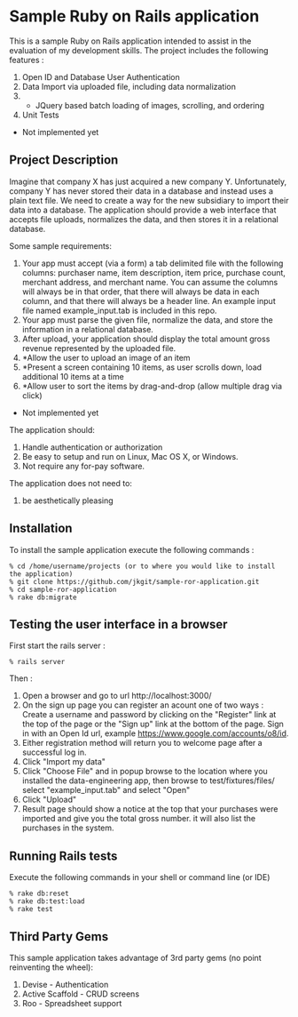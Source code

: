 # Sample Ruby on Rails application
This is a sample Ruby on Rails application intended to assist in the evaluation of my development skills.  The project includes the following features :

1. Open ID and Database User Authentication
1. Data Import via uploaded file, including data normalization
1. * JQuery based batch loading of images, scrolling, and ordering
1. Unit Tests 

* Not implemented yet

## Project Description
Imagine that company X has just acquired a new company Y.  Unfortunately, company Y has never stored their data in a database and instead uses a plain text file.  We need to create a way for the new subsidiary to import their data into a database.  The application should provide a web interface that accepts file uploads, normalizes the data, and then stores it in a relational database.

Some sample requirements:

1. Your app must accept (via a form) a tab delimited file with the following columns: purchaser name, item description, item price, purchase count, merchant address, and merchant name.  You can assume the columns will always be in that order, that there will always be data in each column, and that there will always be a header line.  An example input file named example_input.tab is included in this repo.
1. Your app must parse the given file, normalize the data, and store the information in a relational database.
1. After upload, your application should display the total amount gross revenue represented by the uploaded file.
1. *Allow the user to upload an image of an item
1. *Present a screen containing 10 items, as user scrolls down, load additional 10 items at a time
1. *Allow user to sort the items by drag-and-drop (allow multiple drag via click)

* Not implemented yet

The application should:

1. Handle authentication or authorization
1. Be easy to setup and run on Linux, Mac OS X, or Windows.
1. Not require any for-pay software.

The application does not need to:

1. be aesthetically pleasing


## Installation

To install the sample application execute the following commands :

    % cd /home/username/projects (or to where you would like to install the application)
    % git clone https://github.com/jkgit/sample-ror-application.git
    % cd sample-ror-application
    % rake db:migrate

## Testing the user interface in a browser

First start the rails server :

    % rails server

Then :

1. Open a browser and go to url http://localhost:3000/
1. On the sign up page you can register an acount one of two ways :
	Create a username and password by clicking on the "Register" link at the top of the page or the "Sign up" link at the bottom of the page.
	Sign in with an Open Id url, example https://www.google.com/accounts/o8/id.
1. Either registration method will return you to welcome page after a successful log in.
1. Click "Import my data"
1. Click "Choose File" and in popup browse to the location where you installed the data-engineering app, then browse to test/fixtures/files/ select "example_input.tab" and select "Open"
1. Click "Upload"
1. Result page should show a notice at the top that your purchases were imported and give you the total gross number.  it will also list the purchases in the system.

## Running Rails tests

Execute the following commands in your shell or command line (or IDE)

    % rake db:reset
    % rake db:test:load
    % rake test

## Third Party Gems

This sample application takes advantage of 3rd party gems (no point reinventing the wheel):

1. Devise - Authentication
1. Active Scaffold - CRUD screens
1. Roo - Spreadsheet support